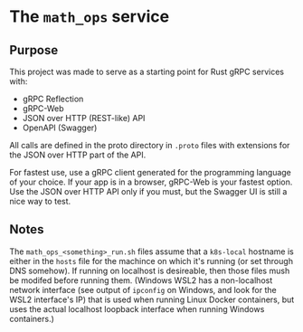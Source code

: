 # The `math_ops` service

## Purpose
This project was made to serve as a starting point for Rust gRPC services with:

* gRPC Reflection
* gRPC-Web
* JSON over HTTP (REST-like) API
* OpenAPI (Swagger)

All calls are defined in the proto directory in `.proto` files with extensions for the JSON over HTTP part of the API.

For fastest use, use a gRPC client generated for the programming language of your choice. If your app is in a browser, gRPC-Web is your fastest option. Use the JSON over HTTP API only if you must, but the Swagger UI is still a nice way to test.

## Notes
The `math_ops_<something>_run.sh` files assume that a `k8s-local` hostname is either in the `hosts` file for the machince on which it's running (or set through DNS somehow). If running on localhost is desireable, then those files mush be modifed before running them. (Windows WSL2 has a non-localhost network interface (see output of `ipconfig` on Windows, and look for the WSL2 interface's IP) that is used when running Linux Docker containers, but uses the actual localhost loopback interface when running Windows containers.)
